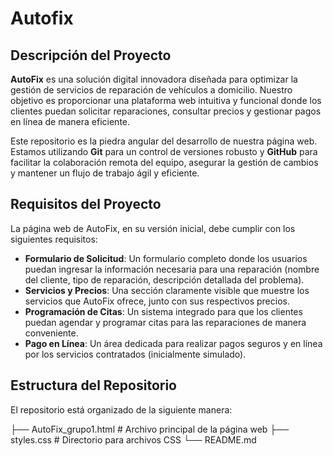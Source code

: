# Autofix

## Descripción del Proyecto

**AutoFix** es una solución digital innovadora diseñada para optimizar la gestión de servicios de reparación de vehículos a domicilio. Nuestro objetivo es proporcionar una plataforma web intuitiva y funcional donde los clientes puedan solicitar reparaciones, consultar precios y gestionar pagos en línea de manera eficiente.

Este repositorio es la piedra angular del desarrollo de nuestra página web. Estamos utilizando **Git** para un control de versiones robusto y **GitHub** para facilitar la colaboración remota del equipo, asegurar la gestión de cambios y mantener un flujo de trabajo ágil y eficiente.

## Requisitos del Proyecto

La página web de AutoFix, en su versión inicial, debe cumplir con los siguientes requisitos:

* **Formulario de Solicitud**: Un formulario completo donde los usuarios puedan ingresar la información necesaria para una reparación (nombre del cliente, tipo de reparación, descripción detallada del problema).
* **Servicios y Precios**: Una sección claramente visible que muestre los servicios que AutoFix ofrece, junto con sus respectivos precios.
* **Programación de Citas**: Un sistema integrado para que los clientes puedan agendar y programar citas para las reparaciones de manera conveniente.
* **Pago en Línea**: Un área dedicada para realizar pagos seguros y en línea por los servicios contratados (inicialmente simulado).

## Estructura del Repositorio

El repositorio está organizado de la siguiente manera:

├── AutoFix_grupo1.html  # Archivo principal de la página web
├── styles.css            # Directorio para archivos CSS
└── README.md
